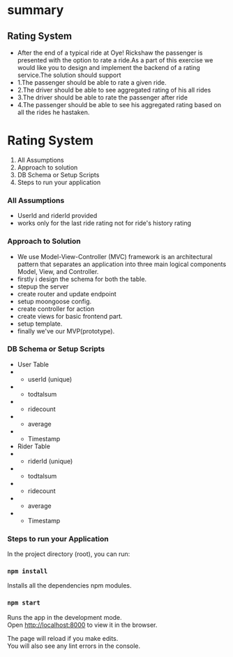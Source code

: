 # summary
## Rating System
- After the end of a typical ride at Oye! Rickshaw the passenger is presented with the option to rate a ride.As a part of this exercise we would like you to design and implement the backend of a rating service.The solution should support
- 1.The passenger should be able to rate a given ride.
- 2.The driver should be able to see aggregated rating of his all rides
- 3.The driver should be able to rate the passenger after ride
- 4.The passenger should be able to see his aggregated rating based on all the rides he hastaken.


# Rating System
1. All Assumptions 
2. Approach to solution
3. DB Schema or Setup Scripts
4. Steps to run your application

### All Assumptions
- UserId and riderId provided
- works only for the last ride rating not for ride's history rating

### Approach to Solution
- We use Model-View-Controller (MVC) framework is an architectural pattern that separates an application into three main logical components Model, View, and Controller.
- firstly i design the schema for both the table.
- stepup the server
- create  router and update endpoint 
- setup moongoose config.
- create controller for action
- create views for  basic frontend part.
- setup template.
- finally we've our MVP(prototype).


### DB Schema or Setup Scripts
- User Table
-   - userId (unique)
-   - todtalsum
-   - ridecount
-   - average
-   - Timestamp
- Rider Table
-   - riderId (unique)
-   - todtalsum
-   - ridecount
-   - average
-   - Timestamp

### Steps to run your Application

In the project directory (root), you can run:

### `npm install`
Installs all the dependencies npm modules.

### `npm start`

Runs the app in the development mode.<br>
Open [http://localhost:8000](http://localhost:8000) to view it in the browser.

The page will reload if you make edits.<br>
You will also see any lint errors in the console.

